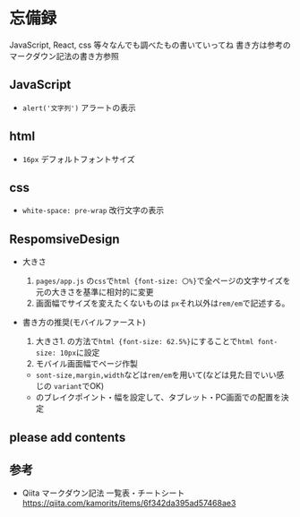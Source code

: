 # 忘備録

JavaScript, React, css 等々なんでも調べたもの書いていってね
書き方は参考のマークダウン記法の書き方参照

## JavaScript

- `alert('文字列')` アラートの表示

## html
- `16px` デフォルトフォントサイズ

## css

- `white-space: pre-wrap` 改行文字の表示

## RespomsiveDesign
* 大きさ
  1. `pages/app.js` の`css`で`html {font-size: 〇%}`で全ページの文字サイズを元の大きさを基準に相対的に変更
  2. 画面幅でサイズを変えたくないものは `px`それ以外は`rem/em`で記述する。

* 書き方の推奨(モバイルファースト)
  1. 大きさ1. の方法で`html {font-size: 62.5%}`にすることで`html font-size: 10px`に設定
  2. モバイル画面幅でページ作製
    - `sont-size,margin,width`などは`rem/em`を用いて(<Thypography>などは見た目でいい感じの  `variant`でOK)
    - <Grid>のブレイクポイント・幅を設定して、タブレット・PC画面での配置を決定



## please add contents

## 参考

- Qiita マークダウン記法 一覧表・チートシート https://qiita.com/kamorits/items/6f342da395ad57468ae3
